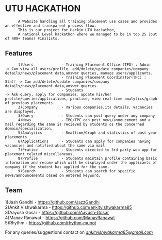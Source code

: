 # UTU HACKATHON
          A Website handling all training placement use cases and provides an effective and transparent process flow.
          This is our project for Hackin UTU Hackathon, 
          A national Level hackathon where we managed to be in top 25 (out of 400+ teams) Finalists.

## Features
          1)Users             - Training Placement Officer(TPO) : Admin     -> Can view all users/profile, add/delete/update companies/company details/news/placement data,answer queries, manage users/applicants.
                              - Training Placement Coordinator(TPC) : Staff -> Can add/delete/update companies/company details/news/placement data,answer queries.
                              - Students                                    -> Ask query, apply for companies, update his/her profile/queries/applications, practice, view real-time analytics/graph of previous placements.
          2)Company           - Various companies,its details, vacancies are displayed.
          3)Query             - Students can post query under any company
          4)News              - TPO/TPC can post news/annoucement and a mail regarding the same is recieved by students os the concerned domain/specialization.
          5)Analytics         - Realtime/Graph and statistics of past year placements.
          6)Applications      - Students can apply for companies having vacancies and notified about the same via mail.
          7)Pratice           - Students directed to 3rd party web app for placement related miscellaneous.
          8)Profile           - Students maintain profile containing basic information and resume which will be displayed under the applicants of company if the student has applied for the same.
          9)Search            - Students can search for specific news/announcements based on entered keyword.
  
## Team
 1)Jash Gandhi - https://github.com/JazzGandhi \
 2)Ankit Vishwakarma - https://github.com/ankitvishwakarma85 \
 3)Aayush Gosar - https://github.com/Aayush-Gosar \
 4)Manav Ranawat - https://github.com/ManavRanawat \
 5)Rhythm - https://github.com/rhythm-munot

For any queries/suggestions contact on *ankitvishwakarma85@gmail.com*
